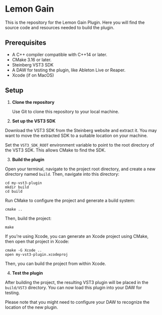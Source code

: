 # Lemon Gain

This is the repository for the Lemon Gain Plugin. Here you will find the source code and resources needed to build the plugin.

## Prerequisites

- A C++ compiler compatible with C++14 or later.
- CMake 3.16 or later.
- Steinberg VST3 SDK
- A DAW for testing the plugin, like Ableton Live or Reaper.
- Xcode (if on MacOS)

## Setup

1. **Clone the repository**

   Use Git to clone this repository to your local machine.

2. **Set up the VST3 SDK**

Download the VST3 SDK from the Steinberg website and extract it. You may want to move the extracted SDK to a suitable location on your machine.

Set the `VST3_SDK_ROOT` environment variable to point to the root directory of the VST3 SDK. This allows CMake to find the SDK.

3. **Build the plugin**

Open your terminal, navigate to the project root directory, and create a new directory named `build`. Then, navigate into this directory:

```
cd my-vst3-plugin
mkdir build
cd build
```

Run CMake to configure the project and generate a build system:

```
cmake ..
```

Then, build the project:

```
make
```

If you're using Xcode, you can generate an Xcode project using CMake, then open that project in Xcode:

```
cmake -G Xcode ..
open my-vst3-plugin.xcodeproj
```

Then, you can build the project from within Xcode.

4. **Test the plugin**

After building the project, the resulting VST3 plugin will be placed in the `build/VST3` directory. You can now load this plugin into your DAW for testing.

Please note that you might need to configure your DAW to recognize the location of the new plugin.

<!-- ## Contributing

If you're a contributor, please see our contributing guidelines (link to CONTRIBUTING.md or similar).

## License

This project is licensed under the MIT License (or whichever license you're using) - see the [LICENSE.md](LICENSE.md) file for details. -->
